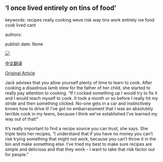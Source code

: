 ## ‘I once lived entirely on tins of food’

keywords: recipes really cooking weve risk way tins work entirely ive food cook lived cant

authors: 

publish date: None

![](https://ichef.bbci.co.uk/images/ic/1200xn/p08754mn.jpg)

[中文翻译](%E2%80%98I%20once%20lived%20entirely%20on%20tins%20of%20food%E2%80%99_zh.md)

[Original Article](https://www.bbc.co.uk/food/articles/cooking_with_tins)

Jack advises that you allow yourself plenty of time to learn to cook. After cooking a disastrous lamb stew for the father of her child, she started to really pay attention to cooking. “If I cocked something up I would try to fix it and I would teach myself to cook. It took a month or so before I really hit my stride and then something clicked. No-one gets in a car and instinctively knows how to drive it\! I’ve got no embarrassment that I was an absolutely terrible cook in my teens, because I think we’ve established I’ve learned my way out of that\!”

It’s really important to find a recipe source you can trust, she says. She triple tests her recipes, “I understand that if you have no money you can’t risk trying something that might not work, because you can’t throw it in the bin and make something else. I’ve tried my best to make sure recipes are simple and delicious and that they work – I want to take that risk factor out for people.”